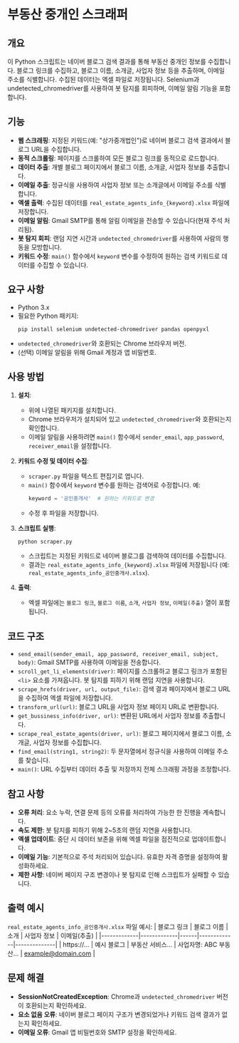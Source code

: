 # 부동산 중개인 스크래퍼

## 개요
이 Python 스크립트는 네이버 블로그 검색 결과를 통해 부동산 중개인 정보를 수집합니다. 블로그 링크를 수집하고, 블로그 이름, 소개글, 사업자 정보 등을 추출하며, 이메일 주소를 식별합니다. 수집된 데이터는 엑셀 파일로 저장됩니다. Selenium과 undetected_chromedriver를 사용하여 봇 탐지를 회피하며, 이메일 알림 기능을 포함합니다.

## 기능
- **웹 스크래핑**: 지정된 키워드(예: "상가중개법인")로 네이버 블로그 검색 결과에서 블로그 URL을 수집합니다.
- **동적 스크롤링**: 페이지를 스크롤하여 모든 블로그 링크를 동적으로 로드합니다.
- **데이터 추출**: 개별 블로그 페이지에서 블로그 이름, 소개글, 사업자 정보를 추출합니다.
- **이메일 추출**: 정규식을 사용하여 사업자 정보 또는 소개글에서 이메일 주소를 식별합니다.
- **엑셀 출력**: 수집된 데이터를 `real_estate_agents_info_{keyword}.xlsx` 파일에 저장합니다.
- **이메일 알림**: Gmail SMTP를 통해 알림 이메일을 전송할 수 있습니다(현재 주석 처리됨).
- **봇 탐지 회피**: 랜덤 지연 시간과 `undetected_chromedriver`를 사용하여 사람의 행동을 모방합니다.
- **키워드 수정**: `main()` 함수에서 `keyword` 변수를 수정하여 원하는 검색 키워드로 데이터를 수집할 수 있습니다.

## 요구 사항
- Python 3.x
- 필요한 Python 패키지:
  ```
  pip install selenium undetected-chromedriver pandas openpyxl
  ```
- `undetected_chromedriver`와 호환되는 Chrome 브라우저 버전.
- (선택) 이메일 알림을 위해 Gmail 계정과 앱 비밀번호.

## 사용 방법
1. **설치**:
   - 위에 나열된 패키지를 설치합니다.
   - Chrome 브라우저가 설치되어 있고 `undetected_chromedriver`와 호환되는지 확인합니다.
   - 이메일 알림을 사용하려면 `main()` 함수에서 `sender_email`, `app_password`, `receiver_email`을 설정합니다.

2. **키워드 수정 및 데이터 수집**:
   - `scraper.py` 파일을 텍스트 편집기로 엽니다.
   - `main()` 함수에서 `keyword` 변수를 원하는 검색어로 수정합니다. 예:
     ```python
     keyword = '공인중개사'  # 원하는 키워드로 변경
     ```
   - 수정 후 파일을 저장합니다.

3. **스크립트 실행**:
   ```
   python scraper.py
   ```
   - 스크립트는 지정된 키워드로 네이버 블로그를 검색하여 데이터를 수집합니다.
   - 결과는 `real_estate_agents_info_{keyword}.xlsx` 파일에 저장됩니다 (예: `real_estate_agents_info_공인중개사.xlsx`).

4. **출력**:
   - 엑셀 파일에는 `블로그 링크`, `블로그 이름`, `소개`, `사업자 정보`, `이메일(추출)` 열이 포함됩니다.

## 코드 구조
- `send_email(sender_email, app_password, receiver_email, subject, body)`:
  Gmail SMTP를 사용하여 이메일을 전송합니다.
- `scroll_get_li_elements(driver)`:
  페이지를 스크롤하고 블로그 링크가 포함된 `<li>` 요소를 가져옵니다. 봇 탐지를 피하기 위해 랜덤 지연을 사용합니다.
- `scrape_hrefs(driver, url, output_file)`:
  검색 결과 페이지에서 블로그 URL을 수집하여 엑셀 파일에 저장합니다.
- `transform_url(url)`:
  블로그 URL을 사업자 정보 페이지 URL로 변환합니다.
- `get_bussiness_info(driver, url)`:
  변환된 URL에서 사업자 정보를 추출합니다.
- `scrape_real_estate_agents(driver, url)`:
  블로그 페이지에서 블로그 이름, 소개글, 사업자 정보를 수집합니다.
- `find_email(string1, string2)`:
  두 문자열에서 정규식을 사용하여 이메일 주소를 찾습니다.
- `main()`:
  URL 수집부터 데이터 추출 및 저장까지 전체 스크래핑 과정을 조정합니다.

## 참고 사항
- **오류 처리**: 요소 누락, 연결 문제 등의 오류를 처리하여 가능한 한 진행을 계속합니다.
- **속도 제한**: 봇 탐지를 피하기 위해 2~5초의 랜덤 지연을 사용합니다.
- **엑셀 업데이트**: 중단 시 데이터 보존을 위해 엑셀 파일을 점진적으로 업데이트합니다.
- **이메일 기능**: 기본적으로 주석 처리되어 있습니다. 유효한 자격 증명을 설정하여 활성화하세요.
- **제한 사항**: 네이버 페이지 구조 변경이나 봇 탐지로 인해 스크립트가 실패할 수 있습니다.

## 출력 예시
`real_estate_agents_info_공인중개사.xlsx` 파일 예시:
| 블로그 링크 | 블로그 이름 | 소개 | 사업자 정보 | 이메일(추출) |
|-------------|-------------|------|-------------|--------------|
| https://... | 예시 블로그 | 부동산 서비스... | 사업자명: ABC 부동산... | example@domain.com |

## 문제 해결
- **SessionNotCreatedException**: Chrome과 `undetected_chromedriver` 버전이 호환되는지 확인하세요.
- **요소 없음 오류**: 네이버 블로그 페이지 구조가 변경되었거나 키워드 검색 결과가 없는지 확인하세요.
- **이메일 오류**: Gmail 앱 비밀번호와 SMTP 설정을 확인하세요.
